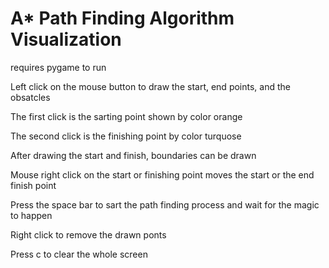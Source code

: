 # A* Path Finding Algorithm Visualization

requires pygame to run

Left click on the mouse button to draw the start, end points, and the obsatcles

The first click is the sarting point shown by color orange 

The second click is the finishing point by color turquose

After drawing the start and finish, boundaries can be drawn

Mouse right click on the start or finishing point moves the start or the end finish point

Press the space bar to sart the path finding process and wait for the magic to happen
  
Right click to remove the drawn ponts

Press c to clear the whole screen
